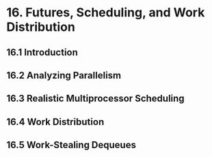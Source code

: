 # 16. Futures, Scheduling, and Work Distribution
## 16.1 Introduction
## 16.2 Analyzing Parallelism
## 16.3 Realistic Multiprocessor Scheduling
## 16.4 Work Distribution
## 16.5 Work-Stealing Dequeues